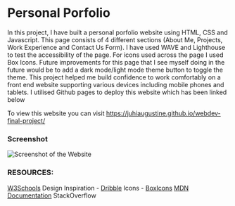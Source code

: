 # Personal Porfolio

In this project, I have built a personal porfolio website using HTML, CSS and Javascript. This page consists of 4 different sections (About Me, Projects, Work Experience and Contact Us Form). I have used WAVE and Lighthouse to test the accessibility of the page. For icons used across the page I used Box Icons. Future improvements for this page that I see myself doing in the future would be to add a dark mode/light mode theme button to toggle the theme. This project helped me build confidence to work comfortably on a front end website supporting various devices including mobile phones and tablets. I utilised Github pages to deploy this website which has been linked below

To view this website you can visit https://juhiaugustine.github.io/webdev-final-project/

### Screenshot

![Screenshot of the Website](./images/website.jpeg)

### RESOURCES:

[W3Schools](https://www.w3schools.com/)
Design Inspiration - [Dribble](https://dribbble.com)
Icons - [BoxIcons](https://boxicons.com/)
[MDN Documentation](https://developer.mozilla.org/en-US/)
StackOverflow
